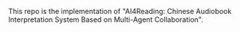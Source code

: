 This repo is the implementation of "AI4Reading: Chinese Audiobook Interpretation System Based on Multi-Agent Collaboration".